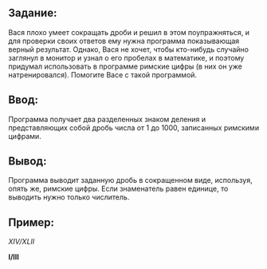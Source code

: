 ## Задание:

Вася плохо умеет сокращать дроби и решил в этом поупражняться, и для проверки своих ответов ему нужна программа показывающая верный результат. Однако, Вася не хочет, чтобы кто-нибудь случайно заглянул в монитор и узнал о его пробелах в математике, и поэтому придумал использовать в программе римские цифры (в них он уже натренировался). Помогите Васе с такой программой.

## Ввод:

Программа получает два разделенных знаком деления и представляющих собой дробь числа от 1 до 1000, записанных римскими цифрами.

## Вывод:

Программа выводит заданную дробь в сокращенном виде, используя, опять же, римские цифры. Если знаменатель равен единице, то выводить нужно только числитель.

## Пример:

*XIV/XLII*

**I/III**
